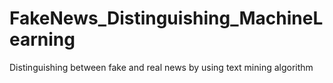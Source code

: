# FakeNews_Distinguishing_MachineLearning
Distinguishing between fake and real news by using text mining algorithm

